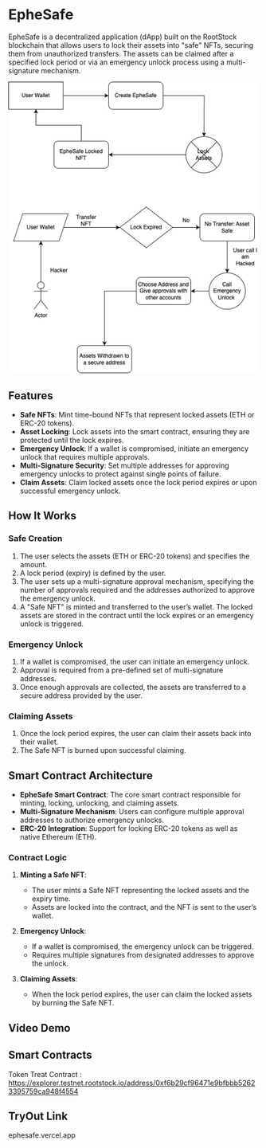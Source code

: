 # EpheSafe

EpheSafe is a decentralized application (dApp) built on the RootStock blockchain that allows users to lock their assets into "safe" NFTs, securing them from unauthorized transfers. The assets can be claimed after a specified lock period or via an emergency unlock process using a multi-signature mechanism.


![Alt Text](./EpheSafe.jpg)

## Features

- **Safe NFTs**: Mint time-bound NFTs that represent locked assets (ETH or ERC-20 tokens).
- **Asset Locking**: Lock assets into the smart contract, ensuring they are protected until the lock expires.
- **Emergency Unlock**: If a wallet is compromised, initiate an emergency unlock that requires multiple approvals.
- **Multi-Signature Security**: Set multiple addresses for approving emergency unlocks to protect against single points of failure.
- **Claim Assets**: Claim locked assets once the lock period expires or upon successful emergency unlock.

## How It Works

### Safe Creation
1. The user selects the assets (ETH or ERC-20 tokens) and specifies the amount.
2. A lock period (expiry) is defined by the user.
3. The user sets up a multi-signature approval mechanism, specifying the number of approvals required and the addresses authorized to approve the emergency unlock.
4. A "Safe NFT" is minted and transferred to the user’s wallet. The locked assets are stored in the contract until the lock expires or an emergency unlock is triggered.

### Emergency Unlock
1. If a wallet is compromised, the user can initiate an emergency unlock.
2. Approval is required from a pre-defined set of multi-signature addresses.
3. Once enough approvals are collected, the assets are transferred to a secure address provided by the user.

### Claiming Assets
1. Once the lock period expires, the user can claim their assets back into their wallet.
2. The Safe NFT is burned upon successful claiming.

## Smart Contract Architecture

- **EpheSafe Smart Contract**: The core smart contract responsible for minting, locking, unlocking, and claiming assets.
- **Multi-Signature Mechanism**: Users can configure multiple approval addresses to authorize emergency unlocks.
- **ERC-20 Integration**: Support for locking ERC-20 tokens as well as native Ethereum (ETH).

### Contract Logic

1. **Minting a Safe NFT**: 
    - The user mints a Safe NFT representing the locked assets and the expiry time.
    - Assets are locked into the contract, and the NFT is sent to the user’s wallet.

2. **Emergency Unlock**: 
    - If a wallet is compromised, the emergency unlock can be triggered.
    - Requires multiple signatures from designated addresses to approve the unlock.

3. **Claiming Assets**:
    - When the lock period expires, the user can claim the locked assets by burning the Safe NFT.
  

## Video Demo


## Smart Contracts

Token Treat Contract : https://explorer.testnet.rootstock.io/address/0xf6b29cf96471e9bfbbb52623395759ca948f4554

## TryOut Link

ephesafe.vercel.app